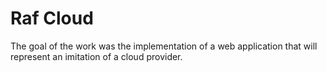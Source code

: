 <h1>Raf Cloud</h1> 

The goal of the work was the implementation of a web application that will represent an imitation of a cloud provider.
